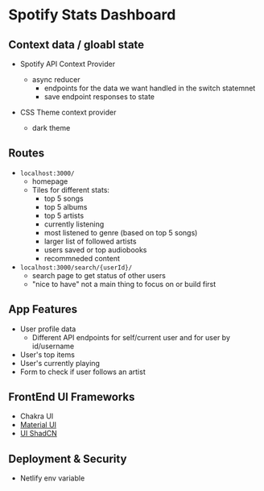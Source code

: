 # Spotify Stats Dashboard

## Context data / gloabl state

- Spotify API Context Provider
    - async reducer
        - endpoints for the data we want handled in the switch statemnet 
        - save endpoint responses to state

- CSS Theme context provider
    - dark theme

## Routes
- `localhost:3000/`
    - homepage
    - Tiles for different stats:
        - top 5 songs
        - top 5 albums
        - top 5 artists
        - currently listening
        - most listened to genre (based on top 5 songs)
        - larger list of followed artists 
        - users saved or top audiobooks 
        - recommneded content 
- `localhost:3000/search/{userId}/`
    - search page to get status of other users
    - "nice to have" not a main thing to focus on or build first

## App Features

- User profile data
    -  Different API endpoints for self/current user and for user by id/username 
- User's top items
- User's currently playing
- Form to check if user follows an artist 

## FrontEnd UI Frameworks 

- Chakra UI 
- [Material UI ](google.com)
- [UI ShadCN](https://ui.shadcn.com/)

## Deployment & Security

- Netlify env variable